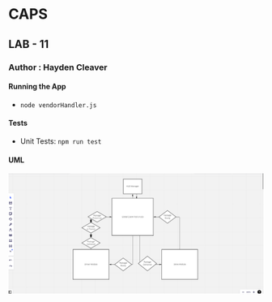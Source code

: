 # CAPS

## LAB - 11

### Author : Hayden Cleaver

#### Running the App

- `node vendorHandler.js`

#### Tests

- Unit Tests: `npm run test`

#### UML

![UML Diagram](Lab11.png)
